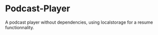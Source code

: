 # Podcast-Player
A podcast player without dependencies, using localstorage for a resume functionnality.
